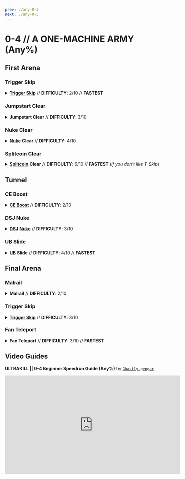 ```yaml
---
prev: ./any-0-3
next: ./any-0-5
---
```


# 0-4 // A ONE-MACHINE ARMY (Any%)

## First Arena

<div class="hidden-header">

### Trigger Skip

</div>

<details class="easy">
    <summary>
        <a href="/speedrun.tech#trigger-skip"><b>Trigger Skip</b></a> // <b>DIFFICULTY</b>: 2/10 // <b>FASTEST</b>
    </summary>
    <p>
        Start off by <b>placing oil in the middle</b> using the Firestart Rocket Launcher. Then, do a <a href="/speedrun-tech#slam-store"><b>Slam Store</b></a> (<i>or two</i>) and slide until you reach the first door.
    </p>
    <p>
        Once you're at the first door, do a <a href="/speedrun-tech#slide-jump"><b>Slide Jump</b></a> then slam right before this point seen in the screenshot below.
    </p>
    <img
        class="image"
        src="https://i.imgur.com/jGMrm1O.png"
        width="735"
    ></img>
    <p>
        After landing, do a <a href="/speedrun-tech#trigger-skip"><b>Trigger Skip</b></a> however way you may like. Once you Trigger Skip, do either a <a href="/speedrun-tech#flick-ub"><b>Flick UB</b></a> or a <a href="/speedrun-tech#ce-boost-core-eject-boost"><b>CE Boost</b></a> to get up to the checkpoint.
    </p>
    <video width="735" height="auto" loop controls muted>
        <source src="https://i.imgur.com/Ykrgx3O.mp4" type="video/mp4">
    </video>
</details>

<div class="hidden-header">

### Jumpstart Clear

</div>

<details class="easy">
    <summary>
        <b>Jumpstart Clear</b> // <b>DIFFICULTY</b>: 3/10
    </summary>
    <p>
        Start off by <b>placing oil in the middle</b> using the Firestart Rocket Launcher. Then, equip the overpump and start pumping it until it's at max. Once it's at max, do a <a href="/speedrun-tech#slam-store"><b>Slam Store</b></a> (<i>or two</i>) and slide until you reach the first door.
    </p>
    <p>
        At the first door, <b>use your overpump</b> to fly over to the arena trigger as soon as possible. As you're in the air, <b>throw out 3</b> (<i>ideally</i>) <b>of your magnets</b> so the jumpstart reaches all 15 of the enemies in the room.
    </p>
    <video width="735" height="auto" loop controls muted>
        <source src="https://i.imgur.com/Qr9eDH1.mp4" type="video/mp4">
    </video>
    <p>
        After placing down your magnets, switch to your jumpstart then <b>target one of the Strays at the highest platform</b> by whiplashing them then both placing the jumpstart cable & shooting the primary fire of the jumpstart at the Stray.
    </p>
    <p>
        Once the stray dies, the rest of the enemies in the room (<i>15</i>) should die as well. In the meantime, <b>equip your Alternate Sawed-On</b> and <b>start charging it up</b> with both primary and alternate fire, as you want to then <a href="/speedrun-tech#dash-jump"><b>Dash Jump</b></a> (<i>while on the stairs</i>) to head towards the <a href="/general-info#enemy-terms"><b>Maurice</b></a>.
    </p>
    <img
        class="image"
        src="https://i.imgur.com/S5n84bv.png"
        width="735"
    ></img>
    <p>
        Once at the Maurice, <b>release both</b> your primary & alternate fire to hit the Maurice, which <i>should</i> instantly kill it. After killing the Maurice, do either a <a href="/speedrun-tech#flick-ub"><b>Flick UB</b></a> or a <a href="/speedrun-tech#ce-boost-core-eject-boost"><b>CE Boost</b></a> to get up to the checkpoint.
    </p>
    <video width="735" height="auto" loop controls muted>
        <source src="https://i.imgur.com/m7WvEIH.mp4" type="video/mp4">
    </video>
</details>

<div class="hidden-header">

### Nuke Clear

</div>

<details class="medium">
    <summary>
        <a href="/speedrun-tech#nukes"><b>Nuke</b></a> <b>Clear</b> // <b>DIFFICULTY</b>: 4/10
    </summary>
    <p>
        Start off by <b>placing oil in the middle</b> using the Firestart Rocket Launcher. Then, equip the overpump and start pumping it until it's at max. Once it's at max, do a <a href="/speedrun-tech#slam-store"><b>Slam Store</b></a> (<i>or two</i>) and slide until you reach the first door.
    </p>
    <p>
        At the first door, <b>use your overpump</b> to fly over to the arena trigger as soon as possible. Once landed, throw a saw with Attractor Sawblade then <b>throw an oversaw</b> with the Overheat Sawblade<b> at the Stray on the lowest platform.</b>
    </p>
    <video width="735" height="auto" loop controls muted>
        <source src="https://i.imgur.com/pTdlsY0.mp4" type="video/mp4">
    </video>
    <p>
        After throwing out the oversaw, go on the stairs then <b>switch to your Core Eject Shotgun</b>. Once swapped, <b>start charging it up</b> and after everything has spawned, release right click then quickly switch to your Malicious Railcannon to shoot the core, which will do a <a href="/speedrun-tech#nukes"><b>Nuke</b></a>.
    </p>
    <div class="warning">
        <div class="warning-header">
            <i class="fa-solid fa-lightbulb"></i>
            Tip
        </div>
        Aim the Core Eject slightly up to hit some of the enemies that are on raised/higher platforms.
    </div>
    <p>
        Once all of the enemies are dead (<i>15</i>), switch to your Alternate Sawed-On and <b>start charging it up</b> with both primary and alternate fire, as you want to then <a href="/speedrun-tech#dash-jump"><b>Dash Jump</b></a> (<i>while on the stairs</i>) to head towards the <a href="/general-info#enemy-terms"><b>Maurice</b></a>.
    </p>
    <img
        class="image"
        src="https://i.imgur.com/S5n84bv.png"
        width="735"
    ></img>
    <p>
        Once at the Maurice, <b>release both</b> your primary & alternate fire to hit the Maurice, which <i>should</i> instantly kill it. After killing the Maurice, do a <a href="/speedrun-tech#ce-boost-core-eject-boost"><b>CE Boost</b></a> to get up to the checkpoint.
    </p>
    <video width="735" height="auto" loop controls muted>
        <source src="https://i.imgur.com/WIeYx4O.mp4" type="video/mp4">
    </video>
</details>

<div class="hidden-header">

### Splitcoin Clear

</div>

<details class="medium">
    <summary>
        <a href="/speedrun-tech#split-coins"><b>Splitcoin</b></a> <b>Clear</b> // <b>DIFFICULTY</b>: 6/10 // <b>FASTEST</b> (<i>if you don't like T-Skip</i>)
    </summary>
    <p>
        Start off by <b>placing oil in the middle</b> using the Firestart Rocket Launcher. Then, equip the overpump and start pumping it until it's at max. Once it's at max, do a <a href="/speedrun-tech#slam-store"><b>Slam Store</b></a> (<i>or two</i>) and slide until you reach the first door.
    </p>
    <p>
        At the first door, <b>use your overpump</b> to fly over to the arena trigger as soon as possible. Once landed, throw a saw with Attractor Sawblade then <b>throw an oversaw</b> with the Overheat Sawblade <b>at the Stray on the lowest platform.</b>
    </p>
    <video width="735" height="auto" loop controls muted>
        <source src="https://i.imgur.com/pTdlsY0.mp4" type="video/mp4">
    </video>
    <p>
        Once placed, <b>quickly jump up</b> and <b>throw a coin towards the highest platform</b>, then do a <a href="/speedrun-tech#split-coins"><b>Split Coin</b></a> once the top two Strays spawn in. Do the same for the two Strays that spawn in on the second highest platform.
    </p>
    <p>
        After killing both of the Strays, Knuckleblast the 10+ Filth at the bottom, then after they've died, equip your Alternate Sawed-On and <b>start charging it up</b> with both primary and alternate fire, as you want to then <a href="/speedrun-tech#dash-jump"><b>Dash Jump</b></a> (<i>while on the stairs</i>) to head towards the <a href="/general-info#enemy-terms"><b>Maurice</b></a>.
    </p>
    <div class="warning">
        <div class="warning-header">
            <i class="fa-solid fa-lightbulb"></i>
            Tip
        </div>
        Placing Sawblades makes killing the Filth not only faster, but also much more consistent.
    </div>
    <br />
    <img
        class="image"
        src="https://i.imgur.com/S5n84bv.png"
        width="735"
    ></img>
    <p>
        Once at the Maurice, <b>release both</b> your primary & alternate fire to hit the Maurice, which <i>should</i> instantly kill it. After killing the Maurice, do either a <a href="/speedrun-tech#flick-ub"><b>Flick UB</b></a> or a <a href="/speedrun-tech#ce-boost-core-eject-boost"><b>CE Boost</b></a> to get up to the checkpoint.
    </p>
    <video width="735" height="auto" loop controls muted>
        <source src="https://i.imgur.com/F7Y5WBW.mp4" type="video/mp4">
    </video>
</details>

## Tunnel

<div class="hidden-header">

### CE Boost

</div>

<details class="easy">
    <summary>
        <a href="/speedrun-tech#ce-boost-core-eject-boost"><b>CE Boost</b></a> // <b>DIFFICULTY</b>: 2/10
    </summary>
    <p>
        After checkpoint, do a <b>dash then slide</b> a bit, then do a <a href="/speedrun-tech#ce-boost-core-eject-boost"><b>CE Boost</b></a> till you're at the end of the tunnel. Once you're at the end of the tunnel, <b>slam then dash</b> to go into the checkpoint. From here, <b>pause and checkpoint</b> to regain your railcannon charge.
    </p>
    <div class="tips">
        <div class="tips-header">
            <i class="fa-solid fa-circle-exclamation"></i>
            Note
        </div>
        You checkpoint because you have no momentum going into the checkpoint anyways, so you aren't really losing any time from doing this.
    </div>
    <br />
    <video width="735" height="auto" loop controls muted>
        <source src="https://i.imgur.com/J2rcMvD.mp4" type="video/mp4">
    </video>
</details>

<div class="hidden-header">

### DSJ Nuke

</div>

<details class="easy">
    <summary>
        <a href="/speedrun-tech#dsj-dash-slide-jump"><b>DSJ</b></a> <a href="/speedrun-tech#nukes"><b>Nuke</b></a> // <b>DIFFICULTY</b>: 3/10
    </summary>
    <p>
        After checkpointing, do a <a href="/speedrun-tech#dsj-dash-slide-jump"><b>DSJ</b></a> and then wait a little bit. Once you've made it <b>a bit past the door</b>, do an <a href="/speedrun-tech#ub-ultraboost"><b>Ultraboost</b></a> (<i>ideally, a <a href="/speedrun-tech#flick-ub"><b>Flick UB</b></a> </i>) to make it to the end of the Tunnel.
    </p>
    <p>
        Once at the end of the tunnel, <b>slam then slide</b> into the checkpoint. Then, <b>pause and checkpoint</b> to regain your railcannon charge.
    </p>
    <div class="tips">
        <div class="tips-header">
            <i class="fa-solid fa-circle-exclamation"></i>
            Note
        </div>
        You checkpoint because you have no momentum going into the checkpoint anyways, so you aren't really losing any time from doing this.
    </div>
    <br />
    <video width="735" height="auto" loop controls muted>
        <source src="https://i.imgur.com/Tf9wZqg.mp4" type="video/mp4">
    </video>
</details>

<div class="hidden-header">

### UB Slide

</div>

<details class="medium">
    <summary>
        <a href="/speedrun-tech#ub-ultraboost"><b>UB</b></a> <b>Slide</b> // <b>DIFFICULTY</b>: 4/10 // <b>FASTEST</b>
    </summary>
    <br />
    <div class="warning">
        <div class="warning-header">
            <i class="fa-solid fa-bell"></i>
            Important
        </div>
        In order to do this, you must have used a nuke to get up to the checkpoint.
    </div>
    <p>
        Once you did your <a href="/speedrun-tech#ub-ultraboost"><b>Ultraboost</b></a>, <b>quickly swap</b> to your Firestarter Rocket Launcher & Knuckleblaster Arm, then <b>PAUSE</b> as <b><i>SOON</i></b> you hit the checkpoint. After pausing, click "<i>Checkpoint</i>" then instantly hold slide and start throwing out oil below you.
    </p>
    <p>
        <b>Keep sliding UNTIL</b> you're near the area as seen in the screenshot below, at this area you want to <b>Knuckleblast somewhere around there</b> <u>depending</u> on the speed you're going at.
    </p>
    <div class="warning">
        <div class="warning-header">
            <i class="fa-solid fa-lightbulb"></i>
            Tip
        </div>
        For example, if you're going ~70+ hu/s, use your Knuckleblast earlier, or if you're going ~66 hu/s, use your Knuckleblast later.
    </div>
    <br />
    <img
        class="image"
        src="https://i.imgur.com/siyUeua.png"
        width="735"
    ></img>
    <p>
        Once you've used your Knuckleblast, the front glass at the Final Arena should be broken. <b>Keep sliding</b> until you're <b>above this broken part of the glass</b>, then <b>slam down</b>. Once you've teleported back up, <b>continue sliding</b> (<i>by pressing Slide again</i>) until you're at the exit. 
    </p>
    <video width="735" height="auto" loop controls muted>
        <source src="https://i.imgur.com/z0Y2jbD.mp4" type="video/mp4">
    </video>
</details>

## Final Arena

<div class="hidden-header">

### Malrail

</div>

<details class="easy">
    <summary>
        <b>Malrail</b> // <b>DIFFICULTY</b>: 2/10
    </summary>
    <p>
        After checkpointing, <b>break the cooling chamber glass</b> in front of you with either your Whiplash or one of your arms. Then, go into the final arena and <b>use your Malicious Railcannon</b> below you.
    </p>
    <p>
        This will give you a significant amount of height. Once you're <b>above the line</b> shown in the screenshot below, either <b>dash over</b> or <b>Rocket Ride</b> till above the stairs that lead to the exit. Once above this, <b>slam down and slide</b> into the exit.
    </p>
    <img
        class="image"
        src="https://i.imgur.com/Kzu3YNE.png"
        width="735"
    ></img>
    <br />
    <video width="735" height="auto" loop controls muted>
        <source src="https://i.imgur.com/svKhkuH.mp4" type="video/mp4">
    </video>
</details>

<div class="hidden-header">

### Trigger Skip

</div>

<details class="easy">
    <summary>
        <a href="/speedrun.tech#trigger-skip"><b>Trigger Skip</b></a> // <b>DIFFICULTY</b>: 3/10
    </summary>
    <p>
        After checkpointing, <b>break the cooling chamber glass</b> in front of you with either your Whiplash or one of your arms. Then, go into the final arena and line up right before the line in the screenshot below.
    </p>
    <img
        class="image"
        src="https://i.imgur.com/Un49IVE.png"
        width="735"
    ></img>
    <p>
        Once you've lined up, do a <a href="/speedrun-tech#trigger-skip"><b>Trigger Skip</b></a> in any way you prefer, then <b>with the momentum from the rocket</b>, let it send you close to the door. Once you're near it, <b>slam down</b>, then either do a <a href="/speedrun-tech#dsj-dash-slide-jump"><b>DSJ</b></a><b> or a dash slide</b> into the exit.
    </p>
    <video width="735" height="auto" loop controls muted>
        <source src="https://i.imgur.com/LZOei9u.mp4" type="video/mp4">
    </video>
</details>

<div class="hidden-header">

### Fan Teleport

</div>

<details class="easy">
    <summary>
        <b>Fan Teleport</b> // <b>DIFFICULTY</b>: 3/10 // <b>FASTEST</b>
    </summary>
    <p>
        After checkpointing, <b>break the cooling chamber glass</b> in front of you with either your Whiplash or one of your arms. Then, go into the final arena and break the first glass right below you.
    </p>
    <p>
        Once broken, <b>slam down</b>. After you've teleported back up, <b>continue sliding</b> (<i>by pressing Slide again</i>) until you're at the exit. 
    </p>
    <video width="735" height="auto" loop controls muted>
        <source src="https://i.imgur.com/U0JpOgm.mp4" type="video/mp4">
    </video>
</details>

## Video Guides
<b>ULTRAKILL || 0-4 Beginner Speedrun Guide (Any%)</b> by <a href="https://www.youtube.com/@ghastly_gengar/videos"><code>Ghastly_gengar</code></a>
<iframe width="560" height="315" src="https://www.youtube.com/embed/p73l1EWMrQ0" frameborder="0" allow="accelerometer; autoplay; clipboard-write; encrypted-media; gyroscope; picture-in-picture" allowfullscreen></iframe>
